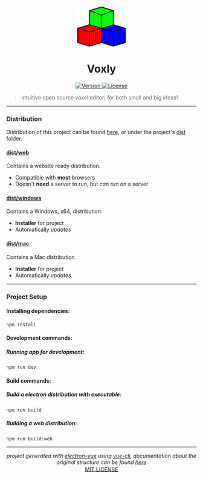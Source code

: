 <p align="center">
	<a>
		<img width="128px" src="https://github.com/ClarkThyLord/Voxly/blob/master/static/voxly.svg?sanitize=true" alt="VOXLY" />
		<h1 align="center">
			Voxly
		</h1>
	</a>
</p>


<p align="center">
	<a href="https://github.com/ClarkThyLord/Voxly/releases">
		<img src="https://img.shields.io/badge/Version-0.0.3-blue.svg" alt="Version">
	</a>
	<a href="https://github.com/ClarkThyLord/Voxly/blob/master/LICENSE">
		<img src="https://img.shields.io/badge/License-MIT-brightgreen.svg" alt="License">
	</a>
</p>

> Intuitive open source voxel editor; for both small and big ideas!

---

### Distribution

Distribution of this project can be found [here](https://github.com/ClarkThyLord/Voxly/releases), or under the project's [dist](https://github.com/ClarkThyLord/Voxly/tree/master/dist) folder.

#### [dist/web](https://github.com/ClarkThyLord/Voxly/tree/master/dist/web)

Contains a website ready distribution.

* Compatible with __most__ browsers
* Doesn't **need** a server to run, but *can* run on a server

#### [dist/windows](https://github.com/ClarkThyLord/Voxly/tree/master/dist/windows)

Contains a Windows, x64, distribution.

* **Installer** for project
* Automatically *updates*

#### [dist/mac](https://github.com/ClarkThyLord/Voxly/tree/master/dist/mac)

Contains a Mac distribution.

* **Installer** for project
* Automatically *updates*

---

### Project Setup

#### Installing dependencies:
```console
npm install
```

#### Development commands:

##### Running app for development:
```console
npm run dev
```

#### Build commands:

##### Build a electron distribution with executable:
```console
npm run build
```

##### Building a web distribution:
```console
npm run build:web
```

---

<p align="center">
	<i>
		project generated with <a href="https://github.com/SimulatedGREG/electron-vue" target="_blank" rel="noopener noreferrer">electron-vue</a> using <a href="https://github.com/vuejs/vue-cli" target="_blank" rel="noopener noreferrer">vue-cli</a>, documentation about the original structure can be found <a href="https://simulatedgreg.gitbooks.io/electron-vue/content/index.html" target="_blank" rel="noopener noreferrer">here</a>
	</i>
	<br />
	<a href="https://github.com/ClarkThyLord/Voxly/blob/master/LICENSE" target="_blank" rel="noopener noreferrer" style="vertical-align: middle;">
		MIT LICENSE
	</a>
</p>
